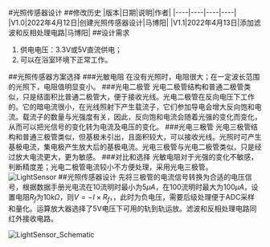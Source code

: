 #光照传感器设计
##修改历史
|版本|日期|说明|作者|
|----|----|----|----|
|V1.0|2022年4月12日|创建光照传感器设计|马博阳|
|V1.1|2022年4月13日|添加滤波和反相处理电路|马博阳|
##设计需求
1. 供电电压：3.3V或5V直流供电；
2. 可以在浴室环境下正常工作。

##光照传感器方案选择
###光敏电阻
在没有光照时，电阻很大；在一定波长范围的光照下，电阻值明显变小。
###光电二极管
光电二极管结构和普通二极管类似，只是结面积比普通二极管大，便于接收光线。光电二极管在反向电压下工作的。它的暗电流很小，在光线照射下产生载流子，它们参加导电会增大反向饱和电流。载流子的数量与光强度有关，因此，反向饱和电流会随着光强的变化而变化，从而可以把光信号的变化转为电流及电压的变化。
###光电三极管
光电三极管结构和普通三极管类似，但基极未引出，且面积较大，可以接收光线。光照时可产生基极电流，集电极产生放大后的基极电流。光电三极管与光电二极管类似，只是经过放大电流更大，更为敏感。
###对比和选择
光敏电阻对于光强的变化不敏感，判断精度差；光电二极管电流较小不方便处理，采用光电三极管。
![LightSensor](Image/LightSensor.png)
##光照传感器设计
先将三极管的电流信号转换为合适的电压信号，根据数据手册光电流在10流明时最小为$5\mu A$，在100流明时最大为$100\mu A$，设置电阻$R_f$为$10k\Omega$，则$V=-I \times R_f$，，此时为负电压，需要后级处理便于ADC采样和量化。运算放大器选择了5V电压下可用的轨到轨运放。滤波和反相处理电路同红外接收电路。

![LightSensor_Schematic](Image/LightSensor_Schematic.png)

